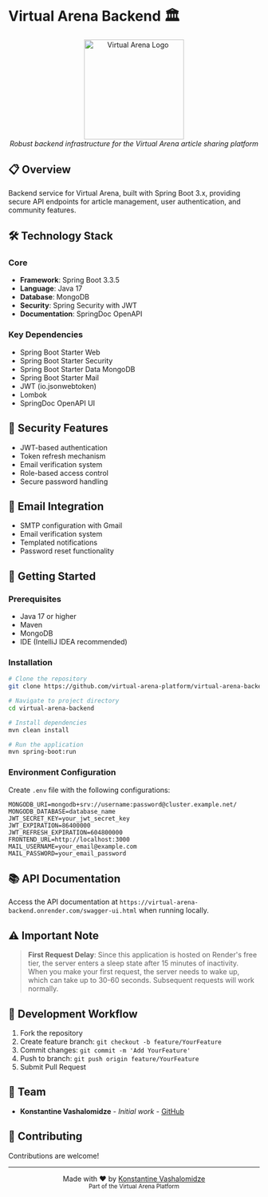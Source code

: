 # Virtual Arena Backend 🏛️

<p align="center">
  <img src="https://virtualarena.tech/wp-content/uploads/2023/06/Virtual-Arena-Flaticon.png" alt="Virtual Arena Logo" width="200"/>
  <br>
  <em>Robust backend infrastructure for the Virtual Arena article sharing platform</em>
</p>

## 📋 Overview

Backend service for Virtual Arena, built with Spring Boot 3.x, providing secure API endpoints for article management, user authentication, and community features.

## 🛠️ Technology Stack

### Core
- **Framework**: Spring Boot 3.3.5
- **Language**: Java 17
- **Database**: MongoDB
- **Security**: Spring Security with JWT
- **Documentation**: SpringDoc OpenAPI

### Key Dependencies
- Spring Boot Starter Web
- Spring Boot Starter Security
- Spring Boot Starter Data MongoDB
- Spring Boot Starter Mail
- JWT (io.jsonwebtoken)
- Lombok
- SpringDoc OpenAPI UI

## 🔐 Security Features

- JWT-based authentication
- Token refresh mechanism
- Email verification system
- Role-based access control
- Secure password handling

## 📨 Email Integration

- SMTP configuration with Gmail
- Email verification system
- Templated notifications
- Password reset functionality

## 🚀 Getting Started

### Prerequisites
- Java 17 or higher
- Maven
- MongoDB
- IDE (IntelliJ IDEA recommended)

### Installation

```bash
# Clone the repository
git clone https://github.com/virtual-arena-platform/virtual-arena-backend.git

# Navigate to project directory
cd virtual-arena-backend

# Install dependencies
mvn clean install

# Run the application
mvn spring-boot:run
```

### Environment Configuration

Create `.env` file with the following configurations:

```properties
MONGODB_URI=mongodb+srv://username:password@cluster.example.net/
MONGODB_DATABASE=database_name
JWT_SECRET_KEY=your_jwt_secret_key
JWT_EXPIRATION=86400000
JWT_REFRESH_EXPIRATION=604800000
FRONTEND_URL=http://localhost:3000
MAIL_USERNAME=your_email@example.com
MAIL_PASSWORD=your_email_password
```

## 📚 API Documentation

Access the API documentation at `https://virtual-arena-backend.onrender.com/swagger-ui.html` when running locally.

## ⚠️ Important Note
> **First Request Delay**: Since this application is hosted on Render's free tier, the server enters a sleep state after 15 minutes of inactivity. When you make your first request, the server needs to wake up, which can take up to 30-60 seconds. Subsequent requests will work normally.

## 🔄 Development Workflow

1. Fork the repository
2. Create feature branch: `git checkout -b feature/YourFeature`
3. Commit changes: `git commit -m 'Add YourFeature'`
4. Push to branch: `git push origin feature/YourFeature`
5. Submit Pull Request

## 👥 Team

- **Konstantine Vashalomidze** - _Initial work_ - [GitHub](https://github.com/KonstantineVashalomidze)

## 🤝 Contributing

Contributions are welcome!

---

<p align="center">
  Made with ❤️ by <a href="https://github.com/KonstantineVashalomidze">Konstantine Vashalomidze</a>
  <br>
  <sub>Part of the Virtual Arena Platform</sub>
</p>